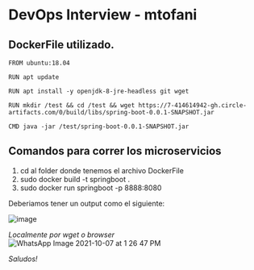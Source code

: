 # DevOps Interview - mtofani

 ## DockerFile utilizado.
 ```
FROM ubuntu:18.04

RUN apt update

RUN apt install -y openjdk-8-jre-headless git wget

RUN mkdir /test && cd /test && wget https://7-414614942-gh.circle-artifacts.com/0/build/libs/spring-boot-0.0.1-SNAPSHOT.jar

CMD java -jar /test/spring-boot-0.0.1-SNAPSHOT.jar

```
## Comandos para correr los microservicios

1. cd al folder donde tenemos el archivo DockerFile
2. sudo docker build -t springboot .
3. sudo docker run springboot -p 8888:8080

Deberiamos tener un output como el siguiente:

![image](https://user-images.githubusercontent.com/69044164/136429761-4d578941-54a4-4191-8ed5-1b7ff687837e.png)

*Localmente por wget o browser*
![WhatsApp Image 2021-10-07 at 1 26 47 PM](https://user-images.githubusercontent.com/69044164/136429844-d1fb2ed7-067a-4202-b245-2d4d9f175a0c.jpeg)



*Saludos!*
